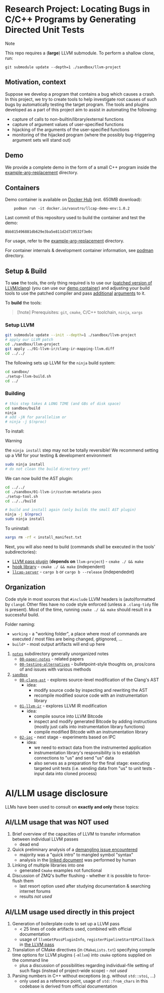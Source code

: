 # Research Project: Locating Bugs in C/C++ Programs by Generating Directed Unit Tests 

> [!note]
> This repo requires a (**large**) LLVM submodule. To perform a shallow clone, run:

    git submodule update --depth=1 ./sandbox/llvm-project

## Motivation, context

Suppose we develop a program that contains a bug which causes a crash. In this project, we
try to create tools to help investigate root causes of such bugs by automatically testing the
target program. The tools and plugins developed as a part of this project aim to assist in automating the following:

* capture of calls to non-builtin/library/external functions
* capture of argument values of user-specified functions
* hijacking of the arguments of the user-specified functions
* monitoring of the hijacked program (where the possibly bug-triggering argument sets will stand out)

## Demo

We provide a complete demo in the form of a small C++ program inside the [example-arg-replacement](./sandbox/02-ipc/example-arg-replacement) directory.

## Containers

Demo container is available on [Docker Hub](https://https://hub.docker.com/r/vasutro/llcap-demo-env) (est. 650MB download):

        podman run -it docker.io/vasutro/llcap-demo-env:1.0.2

Last commit of this repository used to build the container and test the demo: 

`8bb815496881db629e3ba5e811d2d719532f3e0c`

For usage, refer to the [example-arg-replacement](./sandbox/02-ipc/example-arg-replacement) directory.

For container internals & development container information, see [podman](./podman/) directory.

## Setup & Build

To **use** the tools, the only thing required is to use our ([patched version of LLVM/clang](./sandbox/01-llvm-ir/clang-ir-mapping-llvm.diff)) (you can use our [demo container](#containers))  and adjusting your build tools to use the patched compiler
and pass [additional](./sandbox/02-ipc/example-arg-replacement/build-arg-trace.sh) [arguments](./sandbox/02-ipc/example-arg-replacement/build-call-trace.sh) to it.

To **build** the tools:

> [!note] Prerequisites: 
> `git`, `cmake`, C/C++ toolchain, `ninja`, `xargs`

### Setup LLVM

```sh
git submodule update --init --depth=1 ./sandbox/llvm-project
# apply our LLVM patch
cd ./sandbox/llvm-project
git apply ../01-llvm-ir/clang-ir-mapping-llvm.diff
cd ../../
```

The following sets up LLVM for the `ninja` build system:

```sh
cd sandbox/
./setup-llvm-build.sh
cd ../
```

### Building

```sh
# this step takes A LONG TIME (and GBs of disk space)
cd sandbox/build
ninja
# add -jN for parallelism or
# ninja -j $(nproc)
```

To install:

> [!Warning]
> the `ninja install` step may not be totally reversible! We recommend setting up a VM for your testing & development environment

```sh
sudo ninja install
# do not clean the build directory yet!
```

We can now build the AST plugin:

```sh
cd ../../
cd ./sandbox/01-llvm-ir/custom-metadata-pass
./setup-tool.sh
cd ../../build

# build and install again (only builds the small AST plugin)
ninja -j $(nproc)
sudo ninja install
```

To uninstall:

```sh
xargs rm -rf < install_manifest.txt
```

Next, you will also need to build (commands shall be executed in the tools' subdirectories):
* [LLVM pass plugin](./sandbox/01-llvm-ir/llvm-pass/) (**depends on** `llvm-project`) - `cmake ./ && make` 
* [hook library](./sandbox/02-ipc/ipc-hooklib/) - `cmake ./ && make` (independent)
* [`llcap-server`](./sandbox/02-ipc/llcap-server/) - `cargo b` or `cargo b --release` (independednt)

## Organization

Code style in most sources that `#include` LLVM headers is (auto)formatted by `clangd`.
Other files have no code style enforced (unless a `.clang-tidy` file is present). Most of the time, running `cmake ./ && make` should result in a successful build. 
 
Folder naming:

* `working` - a "working folder", a place where most of commands are executed / most files are being changed, gitignored, ...
* `build*` - most output artifacts will end up here


1. [`notes`](./notes/) subdirectory generally unorganized notes
    * [`00-paper-notes`](./notes/00-paper-notes.md) - related papers
    * [`00-testing-alternatives`](./notes/00-testing-alternatives.md) - bulletpoint-style thoughts on, pros/cons of and issues with various methods 
2. [`sandbox`](./sandbox/)
    * [`00-clang-ast`](./sandbox/00-clang-ast/) - explores source-level modification of the Clang's AST
        * idea: 
            * modify source code by inspecting and rewriting the AST
            * recompile modified source code with an instrumentation library
    * [`01-llvm-ir`](./sandbox/01-llvm-ir/) - explores LLVM IR modification
        * idea:
            * compile source into LLVM Bitcode
            * inspect and modify generated Bitcode by adding instructions (mostly just calls into instrumentation library functions)
            * compile modified Bitcode with an instrumentation library
    * [`02-ipc`](./sandbox/02-ipc/) - next stage -  experiments based on IPC
        * idea:
            * we need to extract data from the instrumented application
            * instrumentation library's responsibility is to establish connections to "us" and send "us" data
            * also serves as a preparation for the final stage: executing targeted unit tests (i.e. sending data from "us" to unit tests - input data into cloned process)


# AI/LLM usage disclosure

LLMs have been used to consult on **exactly and only** these topics:

## AI/LLM usage that was NOT used

1. Brief overview of the capacities of LLVM to transfer information between individual LLVM passes
    * dead end
2. Quick preliminary analysis of a [demangling issue encountered](./notes/0x-llvm-demangling.md)
    * majority was a "quick intro" to mangled symbol "syntax"
    * analysis in the [linked document](./notes/0x-llvm-demangling.md) was performed by human
3. Linking of multiple libraries into one
    * generated `Cmake` examples not functional
4. Discussion of ZMQ's buffer flushing - whether it is possible to force-flush them
    * last resort option used after studying documentation & searching internet forums
    * results *not used*

## AI/LLM usage used directly in this project

1. Generation of boilerplate code to set up a LLVM pass
    * < 25 lines of code artifacts used, combined with official documentation
    * usage of `llvmGetPassPluginInfo`, `registerPipelineStartEPCallback` in [the LLVM pass](./sandbox/01-llvm-ir/llvm-pass/src/pass.cpp)
2. Translation of CMake directives (in `CMakeLists.txt`) specifying compile time options for LLVM plugins (`-mllvm`) into `cmake` options supplied on the command line
    * plus a discussion of possibilities regarding individual-file setting of such flags (instead of project-wide scope) - *not used*
3. Parsing numbers in C++ without exceptions (e.g. without `std::stoi`, ...)
    * only used as a reference point, usage of `std::from_chars` in this codebase is derived from official documentation
